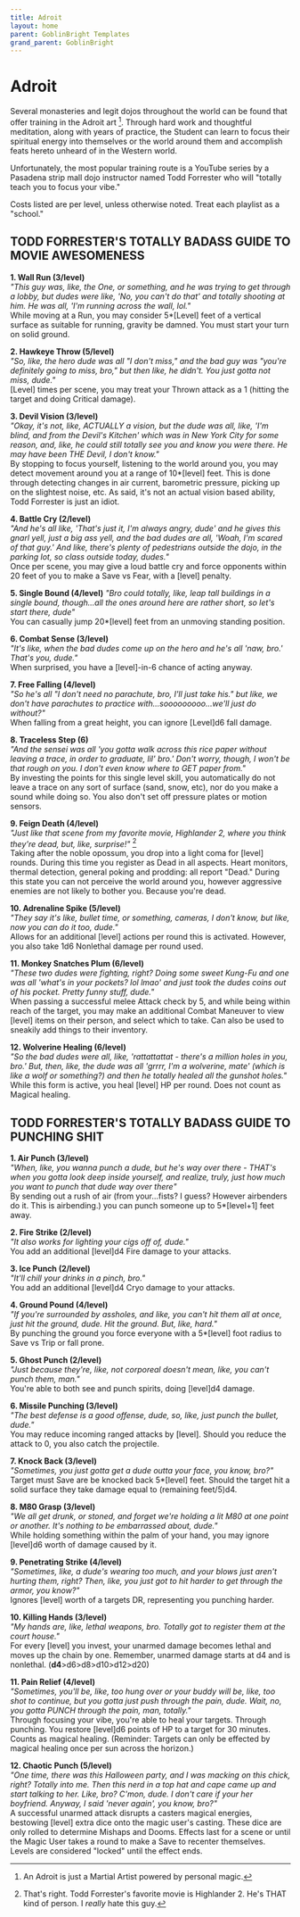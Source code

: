 ```yaml
---
title: Adroit
layout: home
parent: GoblinBright Templates
grand_parent: GoblinBright
---
```


# Adroit 

Several monasteries and legit dojos throughout the world can be found that offer training in the Adroit art [^1]. Through hard work and thoughtful meditation, along with years of practice, the Student can learn to focus their spiritual energy into themselves or the world around them and accomplish feats hereto unheard of in the Western world.  

Unfortunately, the most popular training route is a YouTube series by a Pasadena strip mall dojo instructor named Todd Forrester who will "totally teach you to focus your vibe." 

Costs listed are per level, unless otherwise noted. Treat each playlist as a "school." 

## TODD FORRESTER'S TOTALLY BADASS GUIDE TO MOVIE AWESOMENESS

**1. Wall Run (3/level)** <br>
_"This guy was, like, the One, or something, and he was trying to get through a lobby, but dudes were like, 'No, you can't do that' and totally shooting at him. He was all, 'I'm running across the wall, lol."_ <br>
While moving at a Run, you may consider 5*[Level] feet of a vertical surface as suitable for running, gravity be damned. You must start your turn on solid ground. 

**2. Hawkeye Throw (5/level)** <br>
_"So, like, the hero dude was all "I don't miss," and the bad guy was "you're definitely going to miss, bro," but then like, he didn't. You just gotta not miss, dude."_   
[Level] times per scene, you may treat your Thrown attack as a 1 (hitting the target and doing Critical damage).  

**3. Devil Vision (3/level)** <br>
_"Okay, it's not, like, ACTUALLY a vision, but the dude was all, like, 'I'm blind, and from the Devil's Kitchen' which was in New York City for some reason, and, like, he could still totally see you and know you were there. He may have been THE Devil, I don't know."_ <br> 
By stopping to focus yourself, listening to the world around you, you may detect movement around you at a range of 10*[level] feet. This is done through detecting changes in air current, barometric pressure, picking up on the slightest noise, etc. As said, it's not an actual vision based ability, Todd Forrester is just an idiot. 

**4. Battle Cry (2/level)** <br> 
_"And he's all like, 'That's just it, I'm always angry, dude' and he gives this gnarl yell, just a big ass yell, and the bad dudes are all, 'Woah, I'm scared of that guy.' And like, there's plenty of pedestrians outside the dojo, in the parking lot, so class outside today, dudes."_ <br>
Once per scene, you may give a loud battle cry and force opponents within 20 feet of you to make a Save vs Fear, with a [level] penalty. 

**5. Single Bound (4/level)**
_"Bro could totally, like, leap tall buildings in a single bound, though...all the ones around here are rather short, so let's start there, dude"_ <br>
You can casually jump 20*[level] feet from an unmoving standing position. 

**6. Combat Sense (3/level)** <br>
_"It's like, when the bad dudes come up on the hero and he's all 'naw, bro.' That's you, dude."_ <br>
When surprised, you have a [level]-in-6 chance of acting anyway. 

**7. Free Falling (4/level)** <br>
_"So he's all "I don't need no parachute, bro, I'll just take his." but like, we don't have parachutes to practice with...sooooooooo...we'll just do without?"_ <br>
When falling from a great height, you can ignore [Level]d6 fall damage. 

**8. Traceless Step (6)** <br>
_"And the sensei was all 'you gotta walk across this rice paper without leaving a trace, in order to graduate, lil' bro.' Don't worry, though, I won't be that rough on you. I don't even know where to GET paper from."_ <br> 
By investing the points for this single level skill, you automatically do not leave a trace on any sort of surface (sand, snow, etc), nor do you make a sound while doing so. You also don't set off pressure plates or motion sensors. 

**9. Feign Death (4/level)** <br>
_"Just like that scene from my favorite movie, Highlander 2, where you think they're dead, but, like, surprise!"_ [^2] <br>
Taking after the noble opossum, you drop into a light coma for [level] rounds. During this time you register as Dead in all aspects. Heart monitors, thermal detection, general poking and prodding: all report "Dead." During this state you can not perceive the world around you, however aggressive enemies are not likely to bother you. Because you're dead.

**10. Adrenaline Spike (5/level)** <br>
_"They say it's like, bullet time, or something, cameras, I don't know, but like, now you can do it too, dude."_ <br>
Allows for an additional [level] actions per round this is activated. However, you also take 1d6 Nonlethal damage per round used. 

**11. Monkey Snatches Plum (6/level)** <br>
_"These two dudes were fighting, right? Doing some sweet Kung-Fu and one was all 'what's in your pockets? lol lmao' and just took the dudes coins out of his pocket. Pretty funny stuff, dude."_ <br>
When passing a successful melee Attack check by 5, and while being within reach of the target, you may make an additional Combat Maneuver to view [level] items on their person, and select which to take. Can also be used to sneakily add things to their inventory. 

**12. Wolverine Healing (6/level)** <br>
_"So the bad dudes were all, like, 'rattattattat - there's a million holes in you, bro.' But, then, like, the dude was all 'grrrr, I'm a wolverine, mate' (which is like a wolf or something?) and then he totally healed all the gunshot holes."_ <br> 
While this form is active, you heal [level] HP per round. Does not count as Magical healing. 


## TODD FORRESTER'S TOTALLY BADASS GUIDE TO PUNCHING SHIT

**1. Air Punch (3/level)** <br> 
_"When, like, you wanna punch a dude, but he's way over there - THAT's when you gotta look deep inside yourself, and realize, truly, just how much you want to punch that dude way over there"_ <br>
By sending out a rush of air (from your...fists? I guess? However airbenders do it. This is airbending.) you can punch someone up to 5*[level+1] feet away. 

**2. Fire Strike (2/level)** <br>
_"It also works for lighting your cigs off of, dude."_ <br>
You add an additional [level]d4 Fire damage to your attacks. 

**3. Ice Punch (2/level)** <br>
_"It'll chill your drinks in a pinch, bro."_ <br>
You add an additional [level]d4 Cryo damage to your attacks. 

**4. Ground Pound (4/level)** <br>
_"If you're surrounded by assholes, and like, you can't hit them all at once, just hit the ground, dude. Hit the ground. But, like, hard."_ <br>
By punching the ground you force everyone with a 5*[level] foot radius to Save vs Trip or fall prone. 

**5. Ghost Punch (2/level)** <br>
_"Just because they're, like, not corporeal doesn't mean, like, you can't punch them, man."_ <br>
You're able to both see and punch spirits, doing [level]d4 damage.

**6. Missile Punching (3/level)** <br>
_"The best defense is a good offense, dude, so, like, just punch the bullet, dude."_ <br>
 You may reduce incoming ranged attacks by [level]. Should you reduce the attack to 0, you also catch the projectile. 

**7. Knock Back (3/level)** <br>
_"Sometimes, you just gotta get a dude outta your face, you know, bro?"_ <br>
Target must Save are be knocked back 5*[level] feet. Should the target hit a solid surface they take damage equal to (remaining feet/5)d4. 

**8. M80 Grasp (3/level)** <br>
_"We all get drunk, or stoned, and forget we're holding a lit M80 at one point or another. It's nothing to be embarrassed about, dude."_ <br>
While holding something within the palm of your hand, you may ignore [level]d6 worth of damage caused by it. 

**9. Penetrating Strike (4/level)** <br>
_"Sometimes, like, a dude's wearing too much, and your blows just aren't hurting them, right? Then, like, you just got to hit harder to get through the armor, you know?"_ <br>
Ignores [level] worth of a targets DR, representing you punching harder. 

**10. Killing Hands (3/level)** <br> 
_"My hands are, like, lethal weapons, bro. Totally got to register them at the court house."_ <br>
For every [level] you invest, your unarmed damage becomes lethal and moves up the chain by one. Remember, unarmed damage starts at d4 and is nonlethal. (**d4**>d6>d8>d10>d12>d20) 

**11. Pain Relief (4/level)** <br>
_"Sometimes, you'll be, like, too hung over or your buddy will be, like, too shot to continue, but you gotta just push through the pain, dude. Wait, no, you gotta PUNCH through the pain, man, totally."_ <br>
Through focusing your vibe, you're able to heal your targets. Through punching. You restore [level]d6 points of HP to a target for 30 minutes. Counts as magical healing. (Reminder: Targets can only be effected by magical healing once per sun across the horizon.) 

**12. Chaotic Punch (5/level)** <br>
_"One time, there was this Halloween party, and I was macking on this chick, right? Totally into me. Then this nerd in a top hat and cape came up and start talking to her. Like, bro? C'mon, dude. I don't care if your her boyfriend. Anyway, I said 'never again', you know, bro?"_ <br>
A successful unarmed attack disrupts a casters magical energies, bestowing [level] extra dice onto the magic user's casting. These dice are only rolled to determine Mishaps and Dooms. Effects last for a scene or until the Magic User takes a round to make a Save to recenter themselves. Levels are considered "locked" until the effect ends.



[^1]: An Adroit is just a Martial Artist powered by personal magic. 
[^2]: That's right. Todd Forrester's favorite movie is Highlander 2. He's THAT kind of person. I _really_ hate this guy.

 
